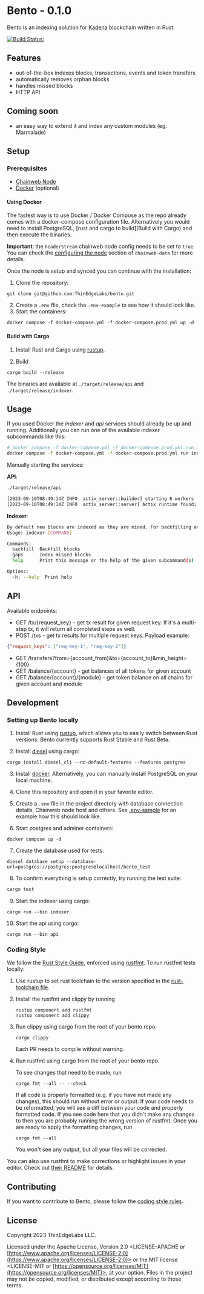 # Bento - 0.1.0

Bento is an indexing solution for [Kadena](https://kadena.io) blockchain written in Rust.

[![Build Status:](https://github.com/ThinEdgeLabs/bento/workflows/CI%20Tests/badge.svg)](https://github.com/ThinEdgeLabs/bento/actions?query=workflow%3A%22CI+Tests%22+branch%3Amain)

## Features
* out-of-the-box indexes blocks, transactions, events and token transfers
* automatically removes orphan blocks
* handles missed blocks
* HTTP API

## Coming soon
* an easy way to extend it and index any custom modules (eg. Marmalade)

## Setup

### Prerequisites

* [Chainweb Node](https://github.com/kadena-io/chainweb-node)
* [Docker] (optional)

#### Using Docker

The fastest way is to use Docker / Docker Compose  as the repo already comes with a docker-compose configuration file.
Alternatively you would need to install PostgreSQL, [rust and cargo to build](Build with Cargo) and then execute the binaries.

**Important**: the `headerStream` chainweb node config needs to be set to `true`. You can check the [configuring the node](https://github.com/kadena-io/chainweb-data#configuring-the-node) section of `chainweb-data` for more details.

Once the node is setup and synced you can continue with the installation:

1. Clone the repository:
```
git clone git@github.com:ThinEdgeLabs/bento.git
```
2. Create a `.env` file, check the `.env-example` to see how it should look like.
3. Start the containers:
```
docker compose -f docker-compose.yml -f docker-compose.prod.yml up -d
```

#### Build with Cargo

1. Install Rust and Cargo using [rustup].

2. Build

```
cargo build --release
```
The binaries are available at `./target/release/api` and `./target/release/indexer`.

## Usage

If you used Docker the *indexer* and *api* services should already be up and running. Additionally you can run one of the available indexer subcommands like this:
```bash
# docker compose -f docker-compose.yml -f docker-compose.prod.yml run indexer [subcommand]
docker compose -f docker-compose.yml -f docker-compose.prod.yml run indexer backfill
```

Manually starting the services:

**API**:
```bash
./target/release/api

[2023-09-10T08:49:14Z INFO  actix_server::builder] starting 8 workers
[2023-09-10T08:49:14Z INFO  actix_server::server] Actix runtime found; starting in Actix runtime
```
**Indexer**:
```bash
By default new blocks are indexed as they are mined. For backfilling and filling gaps use the subcommands
Usage: indexer [COMMAND]

Commands:
  backfill  Backfill blocks
  gaps      Index missed blocks
  help      Print this message or the help of the given subcommand(s)

Options:
  -h, --help  Print help
```

## API

Available endpoints:

* GET /tx/{request_key} - get tx result for given request key. If it's a multi-step tx, it will return all completed steps as well.
* POST /txs - get tx results for multiple request keys. Payload example:
```json
{"request_keys": ["req-key-1", "req-key-2"]}
```
* GET /transfers?from={account_from}&to={account_to}&min_height={100}
* GET /balance/{account} - get balances of all tokens for given account
* GET /balance/{account}/{module} - get token balance on all chains for given account and module

## Development

### Setting up Bento locally

1. Install Rust using [rustup], which allows you to easily switch between Rust versions. Bento currently supports Rust Stable and Rust Beta.

2. Install [diesel](https://diesel.rs/guides/getting-started) using cargo:
```
cargo install diesel_cli --no-default-features --features postgres
```

3. Install [docker]. Alternatively, you can manually install PostgreSQL on your local machine.

4. Clone this repository and open it in your favorite editor.

5. Create a `.env` file in the project directory with database connection details, Chainweb node host and others. See [.env-sample](.env-sample) for an example how this should look like.

6. Start postgres and adminer containers:
```
docker compose up -d
```

7. Create the database used for tests:
```
diesel database setup --database-url=postgres://postgres:postgres@localhost/bento_test
```

8. To confirm everything is setup correctly, try running the test suite:
```bash
cargo test
```

9. Start the indexer using cargo:
```
cargo run --bin indexer
```

10. Start the api using cargo:
```
cargo run --bin api
```

### Coding Style

We follow the [Rust Style Guide](https://github.com/rust-dev-tools/fmt-rfcs/blob/master/guide/guide.md), enforced using [rustfmt](https://github.com/rust-lang/rustfmt).
To run rustfmt tests locally:

1. Use rustup to set rust toolchain to the version specified in the
   [rust-toolchain file](./rust-toolchain).

2. Install the rustfmt and clippy by running
   ```
   rustup component add rustfmt
   rustup component add clippy
   ```

3. Run clippy using cargo from the root of your bento repo.
   ```
   cargo clippy
   ```
   Each PR needs to compile without warning.

4. Run rustfmt using cargo from the root of your bento repo.

   To see changes that need to be made, run

   ```
   cargo fmt --all -- --check
   ```

   If all code is properly formatted (e.g. if you have not made any changes),
   this should run without error or output.
   If your code needs to be reformatted,
   you will see a diff between your code and properly formatted code.
   If you see code here that you didn't make any changes to
   then you are probably running the wrong version of rustfmt.
   Once you are ready to apply the formatting changes, run

   ```
   cargo fmt --all
   ```

   You won't see any output, but all your files will be corrected.

You can also use rustfmt to make corrections or highlight issues in your editor.
Check out [their README](https://github.com/rust-lang/rustfmt) for details.

[rustup]: https://rustup.rs/
[docker]: https://www.docker.com

## Contributing

If you want to contribute to Bento, please follow the [coding style rules](#coding-style).

## License

<!-- REUSE-IgnoreStart -->

Copyright 2023 ThinEdgeLabs LLC.

Licensed under the Apache License, Version 2.0 <LICENSE-APACHE or
[https://www.apache.org/licenses/LICENSE-2.0](https://www.apache.org/licenses/LICENSE-2.0)> or the MIT license
<LICENSE-MIT or [https://opensource.org/licenses/MIT](https://opensource.org/licenses/MIT)>, at your
option. Files in the project may not be
copied, modified, or distributed except according to those terms.

<!-- REUSE-IgnoreEnd -->